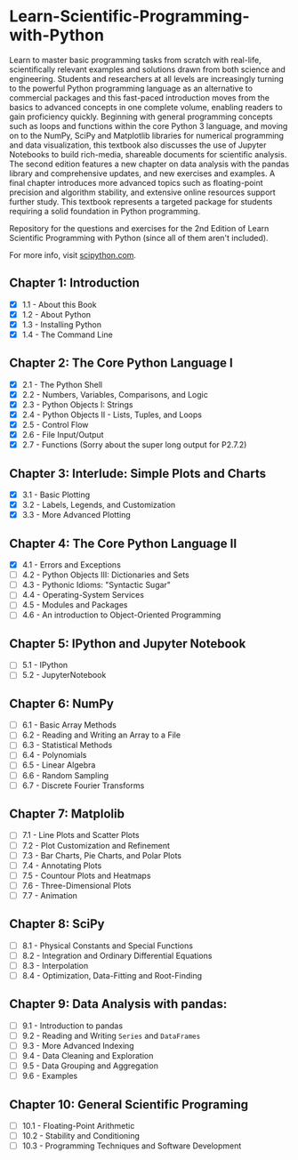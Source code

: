 # Learn-Scientific-Programming-with-Python
Learn to master basic programming tasks from scratch with real-life, scientifically relevant examples and solutions drawn from both science and engineering. Students and researchers at all levels are increasingly turning to the powerful Python programming language as an alternative to commercial packages and this fast-paced introduction moves from the basics to advanced concepts in one complete volume, enabling readers to gain proficiency quickly. Beginning with general programming concepts such as loops and functions within the core Python 3 language, and moving on to the NumPy, SciPy and Matplotlib libraries for numerical programming and data visualization, this textbook also discusses the use of Jupyter Notebooks to build rich-media, shareable documents for scientific analysis. The second edition features a new chapter on data analysis with the pandas library and comprehensive updates, and new exercises and examples. A final chapter introduces more advanced topics such as floating-point precision and algorithm stability, and extensive online resources support further study. This textbook represents a targeted package for students requiring a solid foundation in Python programming.

Repository for the questions and exercises for the 2nd Edition of Learn Scientific Programming with Python (since all of them aren't included).

For more info, visit [scipython.com](https://scipython.com/).

## Chapter 1: Introduction
- [X] 1.1 - About this Book
- [X] 1.2 - About Python
- [X] 1.3 - Installing Python
- [X] 1.4 - The Command Line

## Chapter 2: The Core Python Language I
- [X] 2.1 - The Python Shell
- [X] 2.2 - Numbers, Variables, Comparisons, and Logic
- [X] 2.3 - Python Objects I: Strings
- [X] 2.4 - Python Objects II - Lists, Tuples, and Loops
- [X] 2.5 - Control Flow
- [X] 2.6 - File Input/Output
- [X] 2.7 - Functions (Sorry about the super long output for P2.7.2)

## Chapter 3: Interlude: Simple Plots and Charts
- [X] 3.1 - Basic Plotting
- [X] 3.2 - Labels, Legends, and Customization
- [X] 3.3 - More Advanced Plotting

## Chapter 4: The Core Python Language II
- [X] 4.1 - Errors and Exceptions
- [ ] 4.2 - Python Objects III: Dictionaries and Sets
- [ ] 4.3 - Pythonic Idioms: "Syntactic Sugar"
- [ ] 4.4 - Operating-System Services
- [ ] 4.5 - Modules and Packages
- [ ] 4.6 - An introduction to Object-Oriented Programming

## Chapter 5: IPython and Jupyter Notebook
 - [ ] 5.1 - IPython
 - [ ] 5.2 - JupyterNotebook

## Chapter 6: NumPy
 - [ ] 6.1 - Basic Array Methods
 - [ ] 6.2 - Reading and Writing an Array to a File
 - [ ] 6.3 - Statistical Methods
 - [ ] 6.4 - Polynomials
 - [ ] 6.5 - Linear Algebra
 - [ ] 6.6 - Random Sampling
 - [ ] 6.7 - Discrete Fourier Transforms

## Chapter 7: Matplolib
 - [ ] 7.1 - Line Plots and Scatter Plots
 - [ ] 7.2 - Plot Customization and Refinement
 - [ ] 7.3 - Bar Charts, Pie Charts, and Polar Plots
 - [ ] 7.4 - Annotating Plots
 - [ ] 7.5 - Countour Plots and Heatmaps
 - [ ] 7.6 - Three-Dimensional Plots
 - [ ] 7.7 - Animation

## Chapter 8: SciPy
 - [ ] 8.1 - Physical Constants and Special Functions
 - [ ] 8.2 - Integration and Ordinary Differential Equations
 - [ ] 8.3 - Interpolation
 - [ ] 8.4 - Optimization, Data-Fitting and Root-Finding

## Chapter 9: Data Analysis with pandas:
 - [ ] 9.1 - Introduction to pandas
 - [ ] 9.2 - Reading and Writing `Series` and `DataFrames`
 - [ ] 9.3 - More Advanced Indexing
 - [ ] 9.4 - Data Cleaning and Exploration
 - [ ] 9.5 - Data Grouping and Aggregation
 - [ ] 9.6 - Examples

## Chapter 10: General Scientific Programing
 - [ ] 10.1 - Floating-Point Arithmetic
 - [ ] 10.2 - Stability and Conditioning
 - [ ] 10.3 - Programming Techniques and Software Development
